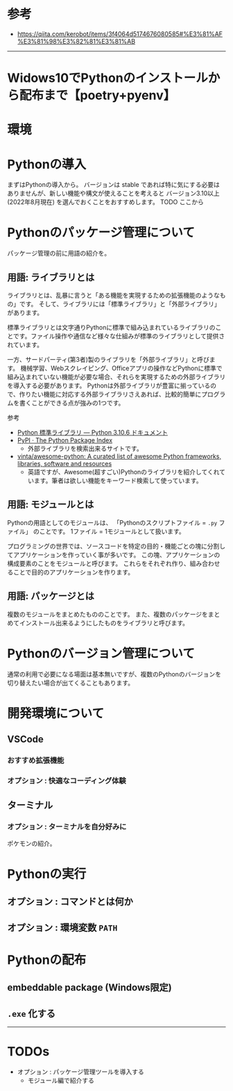 # 参考

- https://qiita.com/kerobot/items/3f4064d5174676080585#%E3%81%AF%E3%81%98%E3%82%81%E3%81%AB

***

# Widows10でPythonのインストールから配布まで【poetry+pyenv】

# 環境

# Pythonの導入

まずはPythonの導入から。
バージョンは stable であれば特に気にする必要はありませんが、新しい機能や構文が使えることを考えると バージョン3.10以上 (2022年8月現在) を選んでおくことをおすすめします。
TODO ここから

# Pythonのパッケージ管理について

パッケージ管理の前に用語の紹介を。

## 用語: ライブラリとは

ライブラリとは、乱暴に言うと「ある機能を実現するための拡張機能のようなもの」です。
そして、ライブラリには「標準ライブラリ」と「外部ライブラリ」があります。

標準ライブラリとは文字通りPythonに標準で組み込まれているライブラリのことです。ファイル操作や通信など様々な仕組みが標準のライブラリとして提供されています。

一方、サードパーティ(第3者)製のライブラリを「外部ライブラリ」と呼びます。
機械学習、Webスクレイピング、Officeアプリの操作などPythonに標準で組み込まれていない機能が必要な場合、それらを実現するための外部ライブラリを導入する必要があります。
Pythonは外部ライブラリが豊富に揃っているので、作りたい機能に対応する外部ライブラリさえあれば、比較的簡単にプログラムを書くことができる点が強みの1つです。

参考

- [Python 標準ライブラリ — Python 3.10.6 ドキュメント](https://docs.python.org/ja/3/library/index.html#the-python-standard-library)
- [PyPI · The Python Package Index](https://pypi.org/)
  - 外部ライブラリを検索出来るサイトです。
- [vinta/awesome-python: A curated list of awesome Python frameworks, libraries, software and resources](https://github.com/vinta/awesome-python)
  - 英語ですが、Awesome(超すごい)Pythonのライブラリを紹介してくれています。筆者は欲しい機能をキーワード検索して使っています。

## 用語: モジュールとは

Pythonの用語としてのモジュールは、 「Pythonのスクリプトファイル = `.py` ファイル」 のことです。
1ファイル = 1モジュールとして扱います。

プログラミングの世界では、ソースコードを特定の目的・機能ごとの塊に分割してアプリケーションを作っていく事が多いです。
この塊、アプリケーションの構成要素のことをモジュールと呼びます。
これらをそれぞれ作り、組み合わせることで目的のアプリケーションを作ります。

## 用語: パッケージとは

複数のモジュールをまとめたもののことです。
また、複数のパッケージをまとめてインストール出来るようにしたものをライブラリと呼びます。

# Pythonのバージョン管理について

通常の利用で必要になる場面は基本無いですが、複数のPythonのバージョンを切り替えたい場合が出てくることもあります。

# 開発環境について

## VSCode

### おすすめ拡張機能

### オプション : 快適なコーディング体験

## ターミナル

### オプション : ターミナルを自分好みに

ポケモンの紹介。

# Pythonの実行

## オプション : コマンドとは何か

## オプション : 環境変数 `PATH`

# Pythonの配布

## embeddable package (Windows限定)

## `.exe` 化する

***

# TODOs

- オプション : パッケージ管理ツールを導入する
  - モジュール編で紹介する
